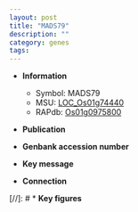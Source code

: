 ```yaml
---
layout: post
title: "MADS79"
description: ""
category: genes
tags: 
---
```


* **Information**  
    + Symbol: MADS79  
    + MSU: [LOC_Os01g74440](http://rice.uga.edu/cgi-bin/ORF_infopage.cgi?orf=LOC_Os01g74440)  
    + RAPdb: [Os01g0975800](http://rapdb.dna.affrc.go.jp/viewer/gbrowse_details/irgsp1?name=Os01g0975800)  

* **Publication**  

* **Genbank accession number**  

* **Key message**  

* **Connection**  

[//]: # * **Key figures**  


